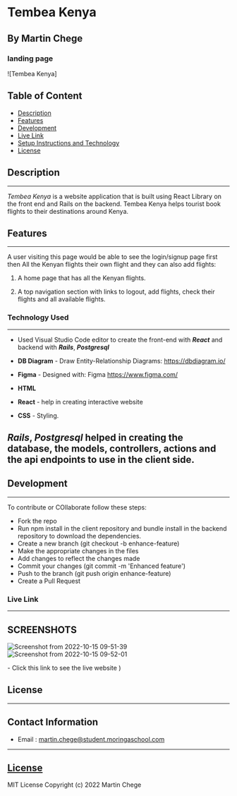 # Tembea Kenya

## By Martin Chege

### landing page

![Tembea Kenya]

## Table of Content

- [Description](#description)
- [Features](#features)
- [Development](#development)
- [Live Link](#live-link)
- [Setup Instructions and Technology](#technology-used)
- [License](#license)

## Description

---

_Tembea Kenya_ is a website application that is built using React Library on the front end and Rails on the backend. Tembea Kenya helps tourist book flights to their destinations around Kenya.

## Features

---

A user visiting this page would be able to see the login/signup page first then All the Kenyan flights their own flight and they can also add flights:

1. A home page that has all the Kenyan flights.

2. A top navigation section with links to logout, add flights, check their flights and all available flights.


### Technology Used

---

- Used Visual Studio Code editor to create the front-end with _**React**_ and backend with _**Rails**_, _**Postgresql**_

- **DB Diagram** - Draw Entity-Relationship Diagrams: https://dbdiagram.io/

- **Figma** - Designed with: Figma https://www.figma.com/

- **HTML** 
  
- **React** - help in creating interactive website

- **CSS** - Styling.

## _**Rails**_, _**Postgresql**_ helped in creating the database, the models, controllers, actions and the api endpoints to use in the client side.

## Development

---

To contribute or COllaborate follow these steps:

- Fork the repo
- Run npm install in the client repository and bundle install in the backend repository to download the dependencies.
- Create a new branch (git checkout -b enhance-feature)
- Make the appropriate changes in the files
- Add changes to reflect the changes made
- Commit your changes (git commit -m 'Enhanced feature')
- Push to the branch (git push origin enhance-feature)
- Create a Pull Request

### Live Link

---

## SCREENSHOTS
![Screenshot from 2022-10-15 09-51-39](https://user-images.githubusercontent.com/24671358/195973678-5baa609f-8967-422b-8235-0949c939f4bf.png)
![Screenshot from 2022-10-15 09-52-01](https://user-images.githubusercontent.com/24671358/195973681-2d1f404d-5c2f-4e1a-a67d-2922b5c488a7.png)

\- Click this link to see the live website )

## License

---
## Contact Information
* Email : martin.chege@student.moringaschool.com
***** 

## [License](LICENSE)
MIT License
Copyright (c) 2022 Martin Chege

